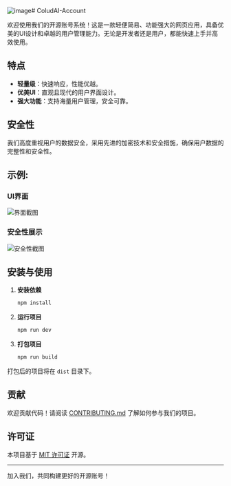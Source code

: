 ![image](https://github.com/Lt2023/ColudAI-Account/assets/122614217/38d41dcd-e0ce-4bc2-8a31-758b496755b5)# ColudAI-Account

欢迎使用我们的开源账号系统！这是一款轻便简易、功能强大的网页应用，具备优美的UI设计和卓越的用户管理能力。无论是开发者还是用户，都能快速上手并高效使用。

## 特点

- **轻量级**：快速响应，性能优越。
- **优美UI**：直观且现代的用户界面设计。
- **强大功能**：支持海量用户管理，安全可靠。

## 安全性

我们高度重视用户的数据安全，采用先进的加密技术和安全措施，确保用户数据的完整性和安全性。

## 示例:

### UI界面
![界面截图](https://github.com/Lt2023/ColudAI-Account/assets/122614217/67de8b88-8954-41a5-9678-f5218e21cfd4)


### 安全性展示
![安全性截图](https://github.com/Lt2023/ColudAI-Account/assets/122614217/e700df70-4a09-466d-b1a3-a7593381fe6c)


## 安装与使用

1. **安装依赖**
    ```bash
    npm install
    ```

2. **运行项目**
    ```bash
    npm run dev
    ```

3. **打包项目**
    ```bash
    npm run build
    ```

打包后的项目将在 `dist` 目录下。

## 贡献

欢迎贡献代码！请阅读 [CONTRIBUTING.md](CONTRIBUTING.md) 了解如何参与我们的项目。

## 许可证

本项目基于 [MIT 许可证](LICENSE) 开源。

---

加入我们，共同构建更好的开源账号！
